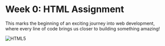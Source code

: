 # Week 0: HTML Assignment 

This marks the beginning of an exciting journey into web development, where every line of code brings us closer to building something amazing!

![HTML5](https://img.shields.io/badge/HTML5-Expert-orange?style=flat&logo=html5)  

